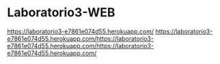 # Laboratorio3-WEB
https://laboratorio3-e7861e074d55.herokuapp.com/
https://laboratorio3-e7861e074d55.herokuapp.com/https://laboratorio3-e7861e074d55.herokuapp.com/https://laboratorio3-e7861e074d55.herokuapp.com/
